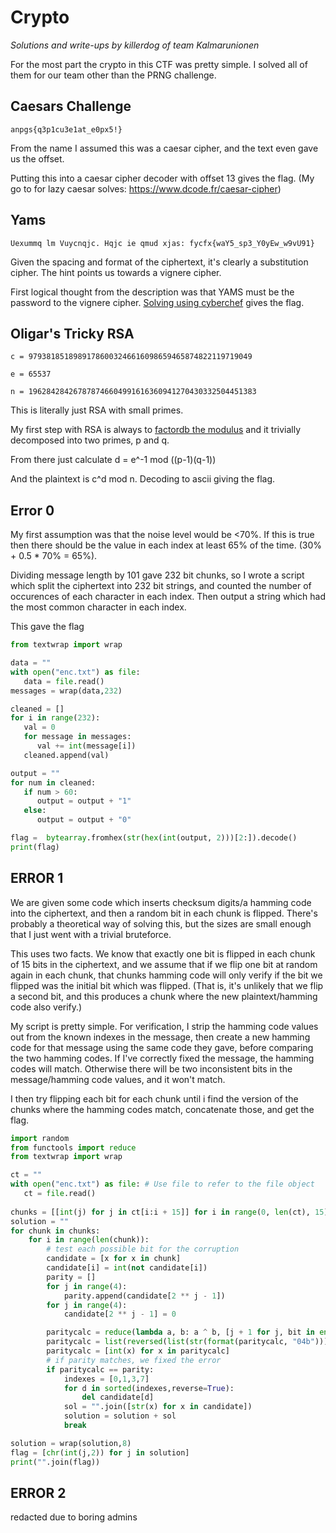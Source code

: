 # Crypto
*Solutions and write-ups by killerdog of team Kalmarunionen*

For the most part the crypto in this CTF was pretty simple. I solved all of them for our team other than the PRNG challenge.


## Caesars Challenge
`anpgs{q3p1cu3e1at_e0px5!}`

From the name I assumed this was a caesar cipher, and the text even gave us the offset.

Putting this into a caesar cipher decoder with offset 13 gives the flag. (My go to for lazy caesar solves: https://www.dcode.fr/caesar-cipher)


## Yams
`Uexummq lm Vuycnqjc. Hqjc ie qmud xjas: fycfx{waY5_sp3_Y0yEw_w9vU91}`

Given the spacing and format of the ciphertext, it's clearly a substitution cipher. The hint points us towards a vignere cipher.

First logical thought from the description was that YAMS must be the password to the vignere cipher. [Solving using cyberchef](https://gchq.github.io/CyberChef/#recipe=Vigen%C3%A8re_Decode('YAMS')&input=VWV4dW1tcSBsbSBWdXljbnFqYy4gSHFqYyBpZSBxbXVkIHhqYXM6IGZ5Y2Z4e3dhWTVfc3AzX1kweUV3X3c5dlU5MX0) gives the flag.


## Oligar's Tricky RSA
`c = 97938185189891786003246616098659465874822119719049`

`e = 65537`

`n = 196284284267878746604991616360941270430332504451383`

This is literally just RSA with small primes.

My first step with RSA is always to [factordb the modulus](http://factordb.com/index.php?query=196284284267878746604991616360941270430332504451383) and it trivially decomposed into two primes, p and q.

From there just calculate d = e^-1 mod ((p-1)(q-1))

And the plaintext is c^d mod n. Decoding to ascii giving the flag.

## Error 0
My first assumption was that the noise level would be <70%. If this is true then there should be the value in each index at least 65% of the time. (30% + 0.5 * 70% = 65%).

Dividing message length by 101 gave 232 bit chunks, so I wrote a script which split the ciphertext into 232 bit strings, and counted the number of occurences of each character in each index. Then output a string which had the most common character in each index.

This gave the flag 

```python
from textwrap import wrap

data = ""
with open("enc.txt") as file: 
   data = file.read()
messages = wrap(data,232)

cleaned = []
for i in range(232):
   val = 0
   for message in messages:
      val += int(message[i])
   cleaned.append(val)

output = ""
for num in cleaned:
   if num > 60:
      output = output + "1"
   else:
      output = output + "0"

flag =  bytearray.fromhex(str(hex(int(output, 2)))[2:]).decode()
print(flag)
```

## ERROR 1
We are given some code which inserts checksum digits/a hamming code into the ciphertext, and then a random bit in each chunk is flipped. There's probably a theoretical way of solving this, but the sizes are small enough that I just went with a trivial bruteforce.

This uses two facts. We know that exactly one bit is flipped in each chunk of 15 bits in the ciphertext, and we assume that if we flip one bit at random again in each chunk, that chunks hamming code will only verify if the bit we flipped was the initial bit which was flipped. (That is, it's unlikely that we flip a second bit, and this produces a chunk where the new plaintext/hamming code also verify.)

My script is pretty simple. For verification, I strip the hamming code values out from the known indexes in the message, then create a new hamming code for that message using the same code they gave, before comparing the two hamming codes. If I've correctly fixed the message, the hamming codes will match. Otherwise there will be two inconsistent bits in the message/hamming code values, and it won't match.

I then try flipping each bit for each chunk until i find the version of the chunks where the hamming codes match, concatenate those, and get the flag.

```python
import random
from functools import reduce
from textwrap import wrap

ct = ""
with open("enc.txt") as file: # Use file to refer to the file object
   ct = file.read()
   
chunks = [[int(j) for j in ct[i:i + 15]] for i in range(0, len(ct), 15)]
solution = ""
for chunk in chunks:
    for i in range(len(chunk)):
        # test each possible bit for the corruption
        candidate = [x for x in chunk]
        candidate[i] = int(not candidate[i])
        parity = []
        for j in range(4):
            parity.append(candidate[2 ** j - 1])
        for j in range(4):
            candidate[2 ** j - 1] = 0

        paritycalc = reduce(lambda a, b: a ^ b, [j + 1 for j, bit in enumerate(candidate) if bit])
        paritycalc = list(reversed(list(str(format(paritycalc, "04b")))))
        paritycalc = [int(x) for x in paritycalc]
        # if parity matches, we fixed the error
        if paritycalc == parity:
            indexes = [0,1,3,7]
            for d in sorted(indexes,reverse=True):
                del candidate[d]
            sol = "".join([str(x) for x in candidate])
            solution = solution + sol
            break

solution = wrap(solution,8)
flag = [chr(int(j,2)) for j in solution]
print("".join(flag))

```

## ERROR 2
redacted due to boring admins